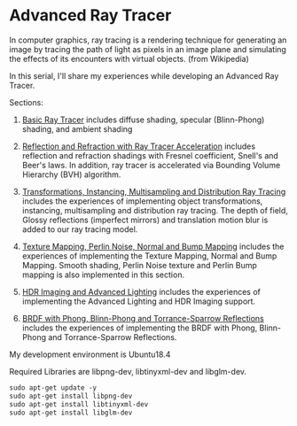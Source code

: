 # Advanced Ray Tracer

In computer graphics, ray tracing is a rendering technique for generating an image by tracing the path of light as pixels in an image plane and simulating the effects of its encounters with virtual objects. (from Wikipedia)

In this serial, I'll share my experiences while developing an Advanced Ray Tracer.

Sections:

1. [Basic Ray Tracer](page1.md) includes diffuse shading, specular (Blinn-Phong) shading, and ambient shading

2. [Reflection and Refraction with Ray Tracer Acceleration](page2.md) includes reflection and refraction shadings with Fresnel coefficient, Snell's and Beer's laws. In addition, ray tracer is accelerated via Bounding Volume Hierarchy (BVH) algorithm.

3. [Transformations, Instancing, Multisampling and Distribution Ray Tracing](page3.md) includes the experiences of implementing object transformations, instancing, multisampling and distribution ray tracing. The depth of field, Glossy reflections (imperfect mirrors) and translation motion blur is added to our ray tracing model.

4. [Texture Mapping, Perlin Noise, Normal and Bump Mapping](page4.md) includes the experiences of implementing the Texture Mapping, Normal and Bump Mapping. Smooth shading, Perlin Noise texture and Perlin Bump mapping is also implemented in this section.

5. [HDR Imaging and Advanced Lighting](page5.md) includes the experiences of implementing the Advanced Lighting and HDR Imaging support.

6. [BRDF with Phong, Blinn-Phong and Torrance-Sparrow Reflections]() includes the experiences of implementing the BRDF with Phong, Blinn-Phong and Torrance-Sparrow Reflections.

My development environment is Ubuntu18.4

Required Libraries are libpng-dev, libtinyxml-dev and libglm-dev.
```markdown  
sudo apt-get update -y
sudo apt-get install libpng-dev
sudo apt-get install libtinyxml-dev
sudo apt-get install libglm-dev
```
